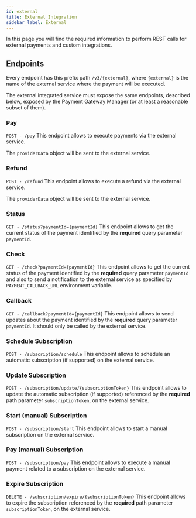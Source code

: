 ```yaml
---
id: external
title: External Integration
sidebar_label: External
---
```


<!--
WARNING: this file was automatically generated by Mia-Platform Doc Aggregator.
DO NOT MODIFY IT BY HAND.
Instead, modify the source file and run the aggregator to regenerate this file.
-->

In this page you will find the required information to perform REST calls for external payments and custom integrations.

## Endpoints

Every endpoint has this prefix path `/v3/{external}`, where `{external}` is the name of the external service where the payment will be executed.

The external integrated service must expose the same endpoints, described below, exposed by the Payment Gateway Manager (or at least a reasonable subset of them). 

### Pay

`POST - /pay`
This endpoint allows to execute payments via the external service.

The `providerData` object will be sent to the external service.

### Refund

`POST - /refund`
This endpoint allows to execute a refund via the external service.

The `providerData` object will be sent to the external service.

### Status

`GET - /status?paymentId={paymentId}`
This endpoint allows to get the current status of the payment identified by the **required** query parameter `paymentId`.

### Check

`GET - /check?paymentId={paymentId}`
This endpoint allows to get the current status of the payment identified by the **required** query parameter `paymentId` and also to send a notification to the external service as specified by `PAYMENT_CALLBACK_URL` environment variable.

### Callback

`GET - /callback?paymentId={paymentId}`
This endpoint allows to send updates about the payment identified by the **required** query parameter `paymentId`. 
It should only be called by the external service.

### Schedule Subscription

`POST - /subscription/schedule`
This endpoint allows to schedule an automatic subscription (if supported) on the external service.

### Update Subscription

`POST - /subscription/update/{subscriptionToken}`
This endpoint allows to update the automatic subscription (if supported) referenced by the **required** path parameter `subscriptionToken`, on the external service.

### Start (manual) Subscription

`POST - /subscription/start`
This endpoint allows to start a manual subscription on the external service.

### Pay (manual) Subscription

`POST - /subscription/pay`
This endpoint allows to execute a manual payment related to a subscription on the external service.

### Expire Subscription

`DELETE - /subscription/expire/{subscriptionToken}`
This endpoint allows to expire the subscription referenced by the **required** path parameter `subscriptionToken`, on the external service.

